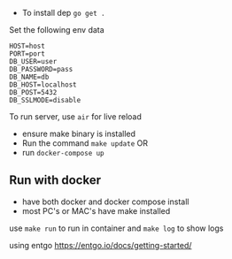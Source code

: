 - To install dep `go get .`

Set the following env data

```
HOST=host
PORT=port
DB_USER=user
DB_PASSWORD=pass
DB_NAME=db
DB_HOST=localhost
DB_POST=5432
DB_SSLMODE=disable
```

To run server, use `air` for live reload 
- ensure make binary is installed
- Run the command 
`make update`
OR
- run `docker-compose up`

## Run with docker
 - have both docker and docker compose install
 - most PC's or MAC's have make installed 

use `make run` to run in container and `make log` to show logs

using entgo https://entgo.io/docs/getting-started/
